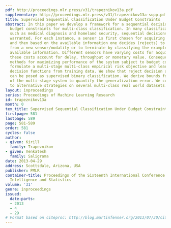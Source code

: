 ```yaml
---
pdf: http://proceedings.mlr.press/v31/trapeznikov13a.pdf
supplementary: http://proceedings.mlr.press/v31/trapeznikov13a-supp.pdf
title: Supervised Sequential Classification Under Budget Constraints
abstract: In this paper we develop a framework for a sequential decision making under
  budget constraints for multi-class classification. In many classification systems,
  such as medical diagnosis and homeland security, sequential decisions are often
  warranted. For each instance, a sensor is first chosen for acquiring measurements
  and then based on the available information one decides (rejects) to seek more measurements
  from a new sensor/modality or to terminate by classifying the example based on the
  available information. Different sensors have varying costs for acquisition, and
  these costs account for delay, throughput or monetary value. Consequently, we seek
  methods for maximizing performance of the system subject to budget constraints.  We
  formulate a multi-stage multi-class empirical risk objective and learn sequential
  decision functions from training data. We show that reject decision at each stage
  can be posed as supervised binary classification. We derive bounds for the VC dimension
  of the multi-stage system to quantify the generalization error. We compare our approach
  to alternative strategies on several multi-class real world datasets.
layout: inproceedings
series: Proceedings of Machine Learning Research
id: trapeznikov13a
month: 0
tex_title: Supervised Sequential Classification Under Budget Constraints
firstpage: 581
lastpage: 589
page: 581-589
order: 581
cycles: false
author:
- given: Kirill
  family: Trapeznikov
- given: Venkatesh
  family: Saligrama
date: 2013-04-29
address: Scottsdale, Arizona, USA
publisher: PMLR
container-title: Proceedings of the Sixteenth International Conference on Artificial
  Intelligence and Statistics
volume: '31'
genre: inproceedings
issued:
  date-parts:
  - 2013
  - 4
  - 29
# Format based on citeproc: http://blog.martinfenner.org/2013/07/30/citeproc-yaml-for-bibliographies/
---
```

